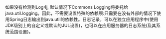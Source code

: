 如果没有检测到Log4j, 默认情况下Commons Logging将委托给java.util.logging。因此，不需要设置特殊的依赖项:只需要在没有外部的情况下使用Spring日志输出到java.util的依赖性。日志记录，可以在独立应用程序中(使用JDK级别上的自定义或默认的JUL设置)，也可以在应用服务器的日志系统(及其系统范围设置)。